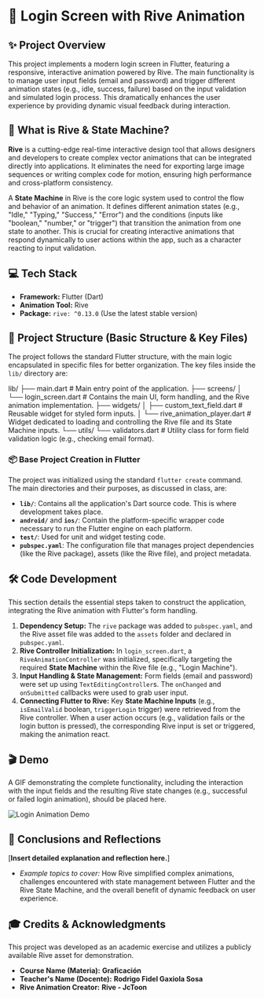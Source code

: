 # 🐻 Login Screen with Rive Animation

## ✨ Project Overview

This project implements a modern login screen in Flutter, featuring a responsive, interactive animation powered by Rive. The main functionality is to manage user input fields (email and password) and trigger different animation states (e.g., idle, success, failure) based on the input validation and simulated login process. This dramatically enhances the user experience by providing dynamic visual feedback during interaction.

## 🚀 What is Rive & State Machine?

**Rive** is a cutting-edge real-time interactive design tool that allows designers and developers to create complex vector animations that can be integrated directly into applications. It eliminates the need for exporting large image sequences or writing complex code for motion, ensuring high performance and cross-platform consistency.

A **State Machine** in Rive is the core logic system used to control the flow and behavior of an animation. It defines different animation states (e.g., "Idle," "Typing," "Success," "Error") and the conditions (inputs like "boolean," "number," or "trigger") that transition the animation from one state to another. This is crucial for creating interactive animations that respond dynamically to user actions within the app, such as a character reacting to input validation.

## 💻 Tech Stack

* **Framework:** Flutter (Dart)
* **Animation Tool:** Rive
* **Package:** `rive: ^0.13.0` (Use the latest stable version)

## 📁 Project Structure (Basic Structure & Key Files)

The project follows the standard Flutter structure, with the main logic encapsulated in specific files for better organization. The key files inside the `lib/` directory are:

lib/ ├── main.dart # Main entry point of the application. ├── screens/ │ └── login_screen.dart # Contains the main UI, form handling, and the Rive animation implementation. ├── widgets/ │ ├── custom_text_field.dart # Reusable widget for styled form inputs. │ └── rive_animation_player.dart # Widget dedicated to loading and controlling the Rive file and its State Machine inputs. └── utils/ └── validators.dart # Utility class for form field validation logic (e.g., checking email format).

### 📦 Base Project Creation in Flutter

The project was initialized using the standard `flutter create` command. The main directories and their purposes, as discussed in class, are:

* **`lib/`**: Contains all the application's Dart source code. This is where development takes place.
* **`android/`** and **`ios/`**: Contain the platform-specific wrapper code necessary to run the Flutter engine on each platform.
* **`test/`**: Used for unit and widget testing code.
* **`pubspec.yaml`**: The configuration file that manages project dependencies (like the Rive package), assets (like the Rive file), and project metadata.

## 🛠️ Code Development

This section details the essential steps taken to construct the application, integrating the Rive animation with Flutter's form handling.

1.  **Dependency Setup:** The `rive` package was added to `pubspec.yaml`, and the Rive asset file was added to the `assets` folder and declared in `pubspec.yaml`.
2.  **Rive Controller Initialization:** In `login_screen.dart`, a `RiveAnimationController` was initialized, specifically targeting the required **State Machine** within the Rive file (e.g., "Login Machine").
3.  **Input Handling & State Management:** Form fields (email and password) were set up using `TextEditingController`s. The `onChanged` and `onSubmitted` callbacks were used to grab user input.
4.  **Connecting Flutter to Rive:** Key **State Machine Inputs** (e.g., `isEmailValid` boolean, `triggerLogin` trigger) were retrieved from the Rive controller. When a user action occurs (e.g., validation fails or the login button is pressed), the corresponding Rive input is set or triggered, making the animation react.

## 🎬 Demo

A GIF demonstrating the complete functionality, including the interaction with the input fields and the resulting Rive state changes (e.g., successful or failed login animation), should be placed here.

![Login Animation Demo](assets/GIFGAXIOLA2.gif)

## 🧠 Conclusions and Reflections

[**Insert detailed explanation and reflection here.**]
* *Example topics to cover:* How Rive simplified complex animations, challenges encountered with state management between Flutter and the Rive State Machine, and the overall benefit of dynamic feedback on user experience.

## 🎓 Credits & Acknowledgments

This project was developed as an academic exercise and utilizes a publicly available Rive asset for demonstration.

* **Course Name (Materia):** **Graficación**
* **Teacher's Name (Docente):** **Rodrigo Fidel Gaxiola Sosa**
* **Rive Animation Creator:** **Rive - JcToon**
